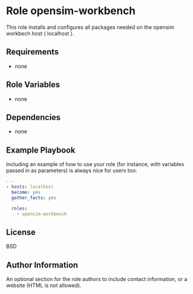 Role opensim-workbench
======================

This role installs and configures all packages needed on the opensim workbech host ( localhost ). 

Requirements
------------

- none

Role Variables
--------------

- none

Dependencies
------------

- none

Example Playbook
----------------

Including an example of how to use your role (for instance, with variables passed in as parameters) is always nice for users too:

```YAML
---
- hosts: localhost
  become: yes
  gather_facts: yes

  roles:
    - opensim-workbench
```

License
-------

BSD

Author Information
------------------

An optional section for the role authors to include contact information, or a website (HTML is not allowed).
